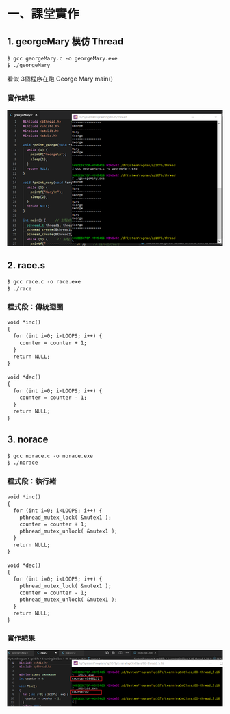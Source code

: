 # 一、課堂實作

## 1. georgeMary 模仿 Thread

```
$ gcc georgeMary.c -o georgeMary.exe
$ ./georgeMary
```
看似 3個程序在跑 George Mary main()

### 實作結果

![實作結果](picture/mary.png)

## 2. race.s

```
$ gcc race.c -o race.exe
$ ./race
```

### 程式段：傳統迴圈

```
void *inc()
{
  for (int i=0; i<LOOPS; i++) {
    counter = counter + 1;
  }
  return NULL;
}

void *dec()
{
  for (int i=0; i<LOOPS; i++) {
    counter = counter - 1;
  }
  return NULL;
}
```

## 3. norace

```
$ gcc norace.c -o norace.exe
$ ./norace
```

### 程式段：執行緒

```
void *inc()
{
  for (int i=0; i<LOOPS; i++) {
    pthread_mutex_lock( &mutex1 );
    counter = counter + 1;
    pthread_mutex_unlock( &mutex1 );
  }
  return NULL;
}

void *dec()
{
  for (int i=0; i<LOOPS; i++) {
    pthread_mutex_lock( &mutex1 );
    counter = counter - 1;
    pthread_mutex_unlock( &mutex1 );
  }
  return NULL;
}
```

### 實作結果

![實作結果](picture/no-race.png)

